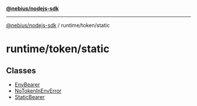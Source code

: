 [**@nebius/nodejs-sdk**](../../../README.md)

***

[@nebius/nodejs-sdk](../../../README.md) / runtime/token/static

# runtime/token/static

## Classes

- [EnvBearer](classes/EnvBearer.md)
- [NoTokenInEnvError](classes/NoTokenInEnvError.md)
- [StaticBearer](classes/StaticBearer.md)
